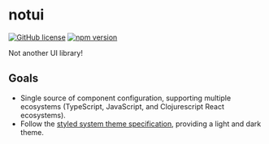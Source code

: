 # notui
[![GitHub license](https://img.shields.io/badge/license-MIT-blue.svg)](https://github.com/isntweb/notui/blob/main/LICENSE) [![npm version](https://badge.fury.io/js/%40isntweb%2Fnotui.svg)](https://badge.fury.io/js/%40isntweb%2Fnotui)

Not another UI library!

## Goals
- Single source of component configuration, supporting multiple ecosystems (TypeScript, JavaScript, and Clojurescript React ecosystems).
- Follow the [styled system theme specification](https://styled-system.com/theme-specification/), providing a light and dark theme.
